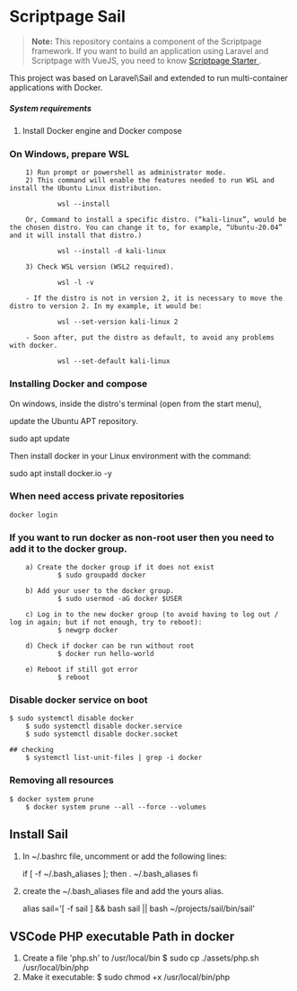 # Scriptpage Sail

> **Note:** This repository contains a component of the Scriptpage framework. If you want to build an application using Laravel and Scriptpage with VueJS, you need to know [Scriptpage Starter ](https://github.com/tuliogoncalves/starter-with-vuejs).

This project was based on Laravel\Sail and extended to run multi-container applications with Docker.

##### System requirements

1) Install Docker engine and Docker compose

### On Windows, prepare WSL

        1) Run prompt or powershell as administrator mode.
        2) This command will enable the features needed to run WSL and install the Ubuntu Linux distribution.

                wsl --install

        Or, Command to install a specific distro. (“kali-linux”, would be the chosen distro. You can change it to, for example, “Ubuntu-20.04” and it will install that distro.)

                wsl --install -d kali-linux

        3) Check WSL version (WSL2 required).

                wsl -l -v

        - If the distro is not in version 2, it is necessary to move the distro to version 2. In my example, it would be:

                wsl --set-version kali-linux 2

        - Soon after, put the distro as default, to avoid any problems with docker.

                wsl --set-default kali-linux

### Installing Docker and compose

On windows, inside the distro's terminal (open from the start menu),

update the Ubuntu APT repository.

sudo apt update

Then install docker in your Linux environment with the command:

sudo apt install docker.io -y

### When need access private repositories

    docker login

### If you want to run docker as non-root user then you need to add it to the docker group.

        a) Create the docker group if it does not exist
                $ sudo groupadd docker

        b) Add your user to the docker group.
                $ sudo usermod -aG docker $USER

        c) Log in to the new docker group (to avoid having to log out / log in again; but if not enough, try to reboot):
                $ newgrp docker

        d) Check if docker can be run without root
                $ docker run hello-world

        e) Reboot if still got error
                $ reboot

### Disable docker service on boot

    $ sudo systemctl disable docker
        $ sudo systemctl disable docker.service
        $ sudo systemctl disable docker.socket

    ## checking
        $ systemctl list-unit-files | grep -i docker

### Removing all resources

    $ docker system prune
        $ docker system prune --all --force --volumes

## Install Sail

1) In ~/.bashrc file, uncomment or add the following lines:

   if [ -f ~/.bash_aliases ]; then
   . ~/.bash_aliases
   fi
2) create the ~/.bash_aliases file and add the yours alias.

   alias sail='[ -f sail ] && bash sail || bash ~/projects/sail/bin/sail'

## VSCode PHP executable Path in docker

1) Create a file 'php.sh' to /usr/local/bin
   $ sudo cp ./assets/php.sh /usr/local/bin/php
2) Make it executable:
   $ sudo chmod +x /usr/local/bin/php
